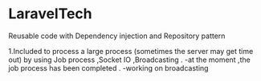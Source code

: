 # LaravelTech
Reusable code with Dependency injection and Repository pattern

1.Included to process a large process (sometimes the server may get time out) by 
  using Job process ,Socket IO ,Broadcasting .
  -at the moment ,the job process has been completed .
  -working on broadcasting 
